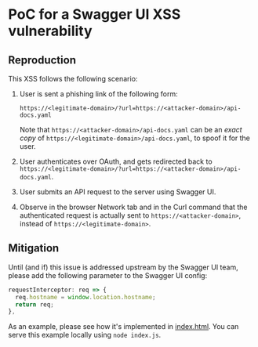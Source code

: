 # PoC for a Swagger UI XSS vulnerability

## Reproduction

This XSS follows the following scenario:

1. User is sent a phishing link of the following form:

   ```
   https://<legitimate-domain>/?url=https://<attacker-domain>/api-docs.yaml
   ```

   Note that `https://<attacker-domain>/api-docs.yaml` can be an _exact copy_ of `https://<legitimate-domain>/api-docs.yaml`, to spoof it for the user.

2. User authenticates over OAuth, and gets redirected back to `https://<legitimate-domain>/?url=https://<attacker-domain>/api-docs.yaml`.
3. User submits an API request to the server using Swagger UI.
4. Observe in the browser Network tab and in the Curl command that the authenticated request is actually sent to `https://<attacker-domain>`, instead of `https://<legitimate-domain>`.

## Mitigation

Until (and if) this issue is addressed upstream by the Swagger UI team, please add the following parameter to the Swagger UI config:

```js
requestInterceptor: req => {
  req.hostname = window.location.hostname;
  return req;
},
```

As an example, please see how it's implemented in [index.html](index.html).
You can serve this example locally using `node index.js`.

